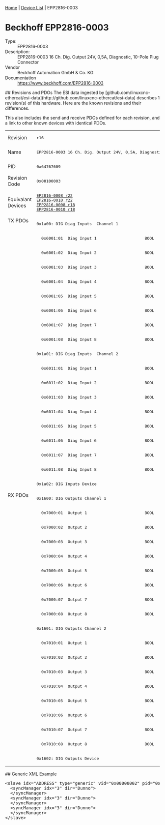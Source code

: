 <div class="nav"><a href="/esi-data">Home</a> | <a href="/esi-data/devices">Device List</a> | EPP2816-0003</div>

#  Beckhoff EPP2816-0003

<dl>
  <dt>Type:</dt><dd>EPP2816-0003</dd>
  <dt>Description:</dt><dd>EPP2816-0003 16 Ch. Dig. Output 24V, 0,5A, Diagnostic, 10-Pole Plug Connector</dd>
  <dt>Vendor</dt><dd>Beckhoff Automation GmbH & Co. KG</dd>
  <dt>Documentation</dt><dd><a href="https://www.beckhoff.com/EPP2816-0003">https://www.beckhoff.com/EPP2816-0003</a></dd>
</dl>
## Revisions and PDOs
The ESI data ingested by [github.com/linuxcnc-ethercat/esi-data](http://github.com/linuxcnc-ethercat/esi-data) describes 1 revision(s) of this hardware.  Here are the known revisions and their differences.

This also includes the send and receive PDOs defined for each revision, and a link to other known devices with identical PDOs.

<table>
<tr >
<td class="first">Revision</td>
<td ><pre>r16</pre></td>
</tr>
<tr >
<td class="first">Name</td>
<td ><pre>EPP2816-0003 16 Ch. Dig. Output 24V, 0,5A, Diagnostic, 10-Pole Plug Connector</pre></td>
</tr>
<tr >
<td class="first">PID</td>
<td ><pre>0x64767609</pre></td>
</tr>
<tr >
<td class="first">Revision Code</td>
<td ><pre>0x00100003</pre></td>
</tr>
<tr >
<td class="first">Equivalant Devices</td>
<td ><pre><a href="EP2816-0008">EP2816-0008 r22</a><br/><a href="EP2816-0010">EP2816-0010 r22</a><br/><a href="EPP2816-0008">EPP2816-0008 r18</a><br/><a href="EPP2816-0010">EPP2816-0010 r18</a></pre></td>
</tr>
<tr class="txpdo pdosection">
<td class="first" rowspan=19 valign=top>TX PDOs</td>
<td><pre>0x1a00: DIG Diag Inputs  Channel 1</pre></td>
<td></td>
</tr>
<tr class="txpdo">
<td ><pre>  0x6001:01  Diag Input 1                    BOOL</pre></td>
</tr>
<tr class="txpdo">
<td ><pre>  0x6001:02  Diag Input 2                    BOOL</pre></td>
</tr>
<tr class="txpdo">
<td ><pre>  0x6001:03  Diag Input 3                    BOOL</pre></td>
</tr>
<tr class="txpdo">
<td ><pre>  0x6001:04  Diag Input 4                    BOOL</pre></td>
</tr>
<tr class="txpdo">
<td ><pre>  0x6001:05  Diag Input 5                    BOOL</pre></td>
</tr>
<tr class="txpdo">
<td ><pre>  0x6001:06  Diag Input 6                    BOOL</pre></td>
</tr>
<tr class="txpdo">
<td ><pre>  0x6001:07  Diag Input 7                    BOOL</pre></td>
</tr>
<tr class="txpdo">
<td ><pre>  0x6001:08  Diag Input 8                    BOOL</pre></td>
</tr>
<tr class="txpdo pdosection">
<td ><pre>0x1a01: DIG Diag Inputs  Channel 2</pre></td>
</tr>
<tr class="txpdo">
<td ><pre>  0x6011:01  Diag Input 1                    BOOL</pre></td>
</tr>
<tr class="txpdo">
<td ><pre>  0x6011:02  Diag Input 2                    BOOL</pre></td>
</tr>
<tr class="txpdo">
<td ><pre>  0x6011:03  Diag Input 3                    BOOL</pre></td>
</tr>
<tr class="txpdo">
<td ><pre>  0x6011:04  Diag Input 4                    BOOL</pre></td>
</tr>
<tr class="txpdo">
<td ><pre>  0x6011:05  Diag Input 5                    BOOL</pre></td>
</tr>
<tr class="txpdo">
<td ><pre>  0x6011:06  Diag Input 6                    BOOL</pre></td>
</tr>
<tr class="txpdo">
<td ><pre>  0x6011:07  Diag Input 7                    BOOL</pre></td>
</tr>
<tr class="txpdo">
<td ><pre>  0x6011:08  Diag Input 8                    BOOL</pre></td>
</tr>
<tr class="txpdo pdosection">
<td ><pre>0x1a02: DIG Inputs Device</pre></td>
</tr>
<tr class="rxpdo pdosection">
<td class="first" rowspan=19 valign=top>RX PDOs</td>
<td><pre>0x1600: DIG Outputs Channel 1</pre></td>
<td></td>
</tr>
<tr class="rxpdo">
<td ><pre>  0x7000:01  Output 1                        BOOL</pre></td>
</tr>
<tr class="rxpdo">
<td ><pre>  0x7000:02  Output 2                        BOOL</pre></td>
</tr>
<tr class="rxpdo">
<td ><pre>  0x7000:03  Output 3                        BOOL</pre></td>
</tr>
<tr class="rxpdo">
<td ><pre>  0x7000:04  Output 4                        BOOL</pre></td>
</tr>
<tr class="rxpdo">
<td ><pre>  0x7000:05  Output 5                        BOOL</pre></td>
</tr>
<tr class="rxpdo">
<td ><pre>  0x7000:06  Output 6                        BOOL</pre></td>
</tr>
<tr class="rxpdo">
<td ><pre>  0x7000:07  Output 7                        BOOL</pre></td>
</tr>
<tr class="rxpdo">
<td ><pre>  0x7000:08  Output 8                        BOOL</pre></td>
</tr>
<tr class="rxpdo pdosection">
<td ><pre>0x1601: DIG Outputs Channel 2</pre></td>
</tr>
<tr class="rxpdo">
<td ><pre>  0x7010:01  Output 1                        BOOL</pre></td>
</tr>
<tr class="rxpdo">
<td ><pre>  0x7010:02  Output 2                        BOOL</pre></td>
</tr>
<tr class="rxpdo">
<td ><pre>  0x7010:03  Output 3                        BOOL</pre></td>
</tr>
<tr class="rxpdo">
<td ><pre>  0x7010:04  Output 4                        BOOL</pre></td>
</tr>
<tr class="rxpdo">
<td ><pre>  0x7010:05  Output 5                        BOOL</pre></td>
</tr>
<tr class="rxpdo">
<td ><pre>  0x7010:06  Output 6                        BOOL</pre></td>
</tr>
<tr class="rxpdo">
<td ><pre>  0x7010:07  Output 7                        BOOL</pre></td>
</tr>
<tr class="rxpdo">
<td ><pre>  0x7010:08  Output 8                        BOOL</pre></td>
</tr>
<tr class="rxpdo pdosection">
<td ><pre>0x1602: DIG Outputs Device</pre></td>
</tr>
</table>
## Generic XML Example
<pre class="xml">
&lt;slave idx="ADDRESS" type="generic" vid="0x00000002" pid="0x64767609" configPdos="true"&gt;
  &lt;syncManager idx="3" dir="Dunno"&gt;
  &lt;/syncManager&gt;
  &lt;syncManager idx="3" dir="Dunno"&gt;
  &lt;/syncManager&gt;
  &lt;syncManager idx="3" dir="Dunno"&gt;
  &lt;/syncManager&gt;
&lt;/slave&gt;
</pre>
